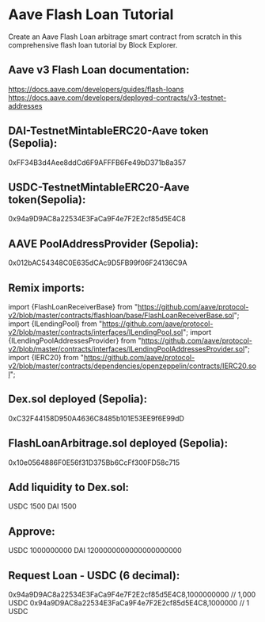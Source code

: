 # Aave Flash Loan Tutorial

Create an Aave Flash Loan arbitrage smart contract from scratch in this comprehensive flash loan tutorial by Block Explorer.

## Aave v3 Flash Loan documentation:

https://docs.aave.com/developers/guides/flash-loans
https://docs.aave.com/developers/deployed-contracts/v3-testnet-addresses

## DAI-TestnetMintableERC20-Aave token (Sepolia):

0xFF34B3d4Aee8ddCd6F9AFFFB6Fe49bD371b8a357

## USDC-TestnetMintableERC20-Aave token(Sepolia):

0x94a9D9AC8a22534E3FaCa9F4e7F2E2cf85d5E4C8

## AAVE PoolAddressProvider (Sepolia):

0x012bAC54348C0E635dCAc9D5FB99f06F24136C9A

## Remix imports:

import {FlashLoanReceiverBase} from "https://github.com/aave/protocol-v2/blob/master/contracts/flashloan/base/FlashLoanReceiverBase.sol";
import {ILendingPool} from "https://github.com/aave/protocol-v2/blob/master/contracts/interfaces/ILendingPool.sol";
import {ILendingPoolAddressesProvider} from "https://github.com/aave/protocol-v2/blob/master/contracts/interfaces/ILendingPoolAddressesProvider.sol";
import {IERC20} from "https://github.com/aave/protocol-v2/blob/master/contracts/dependencies/openzeppelin/contracts/IERC20.sol";

## Dex.sol deployed (Sepolia):

0xC32F44158D950A4636C8485b101E53EE9f6E99dD

## FlashLoanArbitrage.sol deployed (Sepolia):

0x10e0564886F0E56f31D375Bb6CcFf300FD58c715

## Add liquidity to Dex.sol:

USDC 1500
DAI 1500

## Approve:

USDC 1000000000
DAI 1200000000000000000000

## Request Loan - USDC (6 decimal):

0x94a9D9AC8a22534E3FaCa9F4e7F2E2cf85d5E4C8,1000000000 // 1,000 USDC
0x94a9D9AC8a22534E3FaCa9F4e7F2E2cf85d5E4C8,1000000 // 1 USDC
